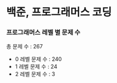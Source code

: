 # 백준, 프로그래머스 코딩
### 프로그래머스 레벨 별 문제 수
총 문제 수 : 267
- 0 레벨 문제 수 : 240
- 1 레벨 문제 수 : 24
- 2 레벨 문제 수 : 3

